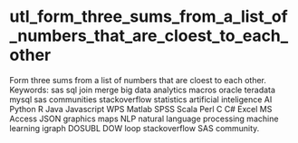 # utl_form_three_sums_from_a_list_of_numbers_that_are_cloest_to_each_other
Form three sums from a list of numbers that are cloest to each other.  Keywords: sas sql join merge big data analytics macros oracle teradata mysql sas communities stackoverflow statistics artificial inteligence AI Python R Java Javascript WPS Matlab SPSS Scala Perl C C# Excel MS Access JSON graphics maps NLP natural language processing machine learning igraph DOSUBL DOW loop stackoverflow SAS community.
